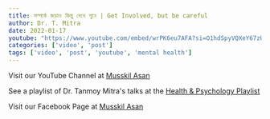 ```yaml
---
title: সম্পর্কে জড়াও কিন্তু দেখে শুনে | Get Involved, but be careful
author: Dr. T. Mitra
date: 2022-01-17
youtube: "https://www.youtube.com/embed/wrPK6eu7AFA?si=O1hdSpyVQXeY67zU"
categories: ['video', 'post']
tags: ['video', 'post', 'youtube', 'mental health']
---
```

Visit our YouTube Channel at [Musskil Asan](https://www.youtube.com/@MusskilAsan)

See a playlist of Dr. Tanmoy Mitra's talks at the [Health & Psychology Playlist](https://www.youtube.com/watch?v=fFhpF4ytdW0&list=PLZ67qpKUbozrlC40MzER6MYIGxIAi5vqZ)

Visit our Facebook Page at [Musskil Asan](https://www.facebook.com/musskilasanbynibs/) 
